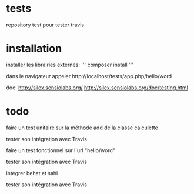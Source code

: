 tests
=====

repository test pour tester travis


installation
=============

installer les librairies externes: ''' composer install '''

dans le navigateur appeler http://localhost/tests/app.php/hello/word

doc:
http://silex.sensiolabs.org/
http://silex.sensiolabs.org/doc/testing.html

todo
====

faire un test unitaire sur la méthode add de la classe calculette

tester son intégration avec Travis


faire un test fonctionnel sur l'url "hello/word"

tester son intégration avec Travis


intégrer behat et sahi

tester son intégration avec Travis
